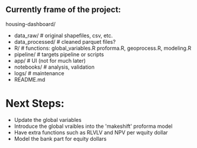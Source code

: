 ## Currently frame of the project:
housing-dashboard/
- data_raw/            # original shapefiles, csv, etc.
-  data_processed/      # cleaned parquet files?
- R/                   # functions: global_variables.R proforma.R, geoprocess.R, modeling.R
- pipeline/            # targets pipeline or scripts
- app/                 # UI (not for much later)
- notebooks/           # analysis, validation
- logs/                # maintenance
- README.md

# Next Steps: 
- Update the global variables
- Introduce the global vraibles into the 'makeshift' proforma model
- Have extra functions such as RLVLV and NPV per wquity dollar
- Model the bank part for equity dollars
